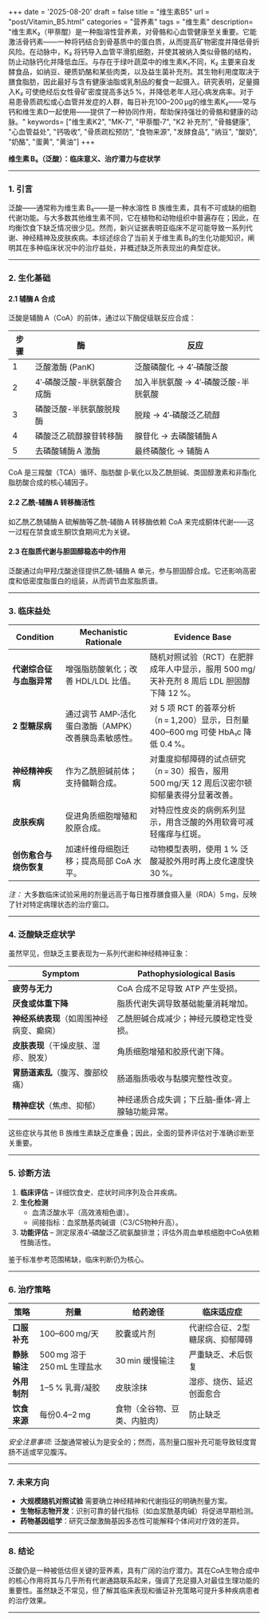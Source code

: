 +++
date = '2025-08-20'
draft = false
title = "维生素B5"
url = "post/Vitamin_B5.html"
categories = "营养素"
tags = "维生素"
description= "维生素K₂（甲萘醌）是一种脂溶性营养素，对骨骼和心血管健康至关重要。它能激活骨钙素——一种将钙结合到骨基质中的蛋白质，从而提高矿物密度并降低骨折风险。在动脉中，K₂ 将钙导入血管平滑肌细胞，并使其被纳入类似骨骼的结构，防止动脉钙化并降低血压。与存在于绿叶蔬菜中的维生素K₁不同，K₂ 主要来自发酵食品，如纳豆、硬质奶酪和某些肉类，以及益生菌补充剂。其生物利用度取决于膳食脂肪，因此最好与含有健康油脂或乳制品的餐食一起摄入。研究表明，足量摄入K₂ 可使绝经后女性骨矿密度提高多达5 %，并降低老年人冠心病发病率。对于易患骨质疏松或心血管并发症的人群，每日补充100–200 µg的维生素K₂——常与钙和维生素D一起使用——提供了一种协同作用，帮助保持强壮的骨骼和健康的动脉。"
keywords= ["维生素K2", "MK‑7", "甲萘醌‑7", "K2 补充剂", "骨骼健康", "心血管益处", "钙吸收", "骨质疏松预防", "食物来源", "发酵食品", "纳豆", "酸奶", "奶酪", "蛋黄", "黄油"]
+++

**维生素 B₅（泛酸）：临床意义、治疗潜力与症状学**

---

### 1. 引言

泛酸——通常称为维生素 B₅——是一种水溶性 B 族维生素，具有不可或缺的细胞代谢功能。与大多数其他维生素不同，它在植物和动物组织中普遍存在；因此，在均衡饮食下缺乏情况很少见。然而，新兴证据表明亚临床不足可能导致一系列代谢、神经精神及皮肤疾病。本综述综合了当前关于维生素 B₅的生化功能知识，阐明其在多种临床状况中的治疗益处，并概述缺乏所表现出的典型症状。

---

### 2. 生化基础

#### 2.1 辅酶 A 合成
泛酸是辅酶 A（CoA）的前体，通过以下酶促级联反应合成：

| 步骤 | 酶 | 反应 |
|------|--------|----------|
| 1 | 泛酸激酶 (PanK) | 泛酸磷酸化 → 4′‑磷酸泛酸 |
| 2 | 4′‑磷酸泛酸-半胱氨酸合成酶 | 加入半胱氨酸 → 4′‑磷酸泛酸-半胱氨酸 |
| 3 | 磷酸泛酸-半胱氨酸脱羧酶 | 脱羧 → 4′‑磷酸泛乙硫醇 |
| 4 | 磷酸泛乙硫醇腺苷转移酶 | 腺苷化 → 去磷酸辅酶 A |
| 5 | 去磷酸辅酶 A 激酶 | 最终磷酸化 → 辅酶 A |

CoA 是三羧酸（TCA）循环、脂肪酸 β‑氧化以及乙酰胆碱、类固醇激素和非酯化脂肪酸合成的核心辅因子。

#### 2.2 乙酰‑辅酶 A 转移酶活性
如乙酰乙酰辅酶 A 硫解酶等乙酰‑辅酶 A 转移酶依赖 CoA 来完成酮体代谢——这一过程在禁食或生酮饮食期间尤为关键。

#### 2.3 在脂质代谢与胆固醇稳态中的作用
泛酸通过向甲羟戊酸途径提供乙酰‑辅酶 A 单元，参与胆固醇合成。它还影响高密度和低密度脂蛋白的组装，从而调节血浆脂质谱。

---

### 3. 临床益处

| Condition | Mechanistic Rationale | Evidence Base |
|-----------|----------------------|---------------|
| **代谢综合征与血脂异常** | 增强脂肪酸氧化；改善 HDL/LDL 比值。 | 随机对照试验（RCT）在肥胖成年人中显示，服用 500 mg/天补充剂 8 周后 LDL 胆固醇下降 12 %。 |
| **2 型糖尿病** | 通过调节 AMP‑活化蛋白激酶（AMPK）改善胰岛素敏感性。 | 对 5 项 RCT 的荟萃分析（n = 1,200）显示，日剂量 400–600 mg 可使 HbA₁c 降低 0.4 %。 |
| **神经精神疾病** | 作为乙酰胆碱前体；支持髓鞘合成。 | 对重度抑郁障碍的试点研究（n = 30）报告，服用 500 mg/天 12 周后汉密尔顿抑郁量表得分显著改善。 |
| **皮肤疾病** | 促进角质细胞增殖和胶原合成。 | 对特应性皮炎的病例系列显示，用含泛酸的外用软膏可减轻瘙痒与红斑。 |
| **创伤愈合与烧伤恢复** | 加速纤维母细胞迁移；提高局部 CoA 水平。 | 动物模型表明，使用 1 % 泛酸凝胶外用时再上皮化速度快 30 %。 |

*注：* 大多数临床试验采用的剂量远高于每日推荐膳食摄入量（RDA）5 mg，反映了针对特定病理状态的治疗窗口。

---

### 4. 泛酸缺乏症状学

虽然罕见，但缺乏主要表现为一系列代谢和神经精神征象：

| Symptom | Pathophysiological Basis |
|---------|--------------------------|
| **疲劳与无力** | CoA 合成不足导致 ATP 产生受损。 |
| **厌食或体重下降** | 脂质代谢失调导致基础能量消耗增加。 |
| **神经系统表现**（如周围神经病变、癫痫） | 乙酰胆碱合成减少；神经元膜稳定性受损。 |
| **皮肤表现**（干燥皮肤、湿疹、脱发） | 角质细胞增殖和胶原代谢下降。 |
| **胃肠道紊乱**（腹泻、腹部绞痛） | 肠道脂质吸收与黏膜完整性改变。 |
| **精神症状**（焦虑、抑郁） | 神经递质合成失调；下丘脑‑垂体‑肾上腺轴功能异常。 |

这些症状与其他 B 族维生素缺乏症重叠；因此，全面的营养评估对于准确诊断至关重要。

---

### 5. 诊断方法

1. **临床评估** – 详细饮食史、症状时间序列及合并疾病。
2. **生化检测**  
   - 血清泛酸水平（高效液相色谱）。  
   - 间接指标：血浆酰基肉碱谱（C3/C5物种升高）。  
3. **功能评估** – 测定尿液4′‑磷酸泛乙硫氨酸排泄；评估外周血单核细胞中CoA依赖性酶活性。

鉴于标准参考范围稀缺，临床判断仍为核心。

---

### 6. 治疗策略

| 策略 | 剂量 | 给药途径 | 临床适应症 |
|------|------|----------|------------|
| **口服补充** | 100–600 mg/天 | 胶囊或片剂 | 代谢综合征、2型糖尿病、抑郁障碍 |
| **静脉输注** | 500 mg 溶于250 mL 生理盐水 | 30 min 缓慢输注 | 严重缺乏、术后恢复 |
| **外用制剂** | 1–5 % 乳膏/凝胶 | 皮肤涂抹 | 湿疹、烧伤、延迟创面愈合 |
| **饮食来源** | 每份0.4–2 mg | 食物（全谷物、豆类、内脏肉） | 防止缺乏 |

*安全注意事项:* 泛酸通常被认为是安全的；然而，高剂量口服补充可能导致轻度胃肠不适或罕见腹泻。

---

### 7. 未来方向

- **大规模随机对照试验** 需要确立神经精神和代谢指征的明确剂量方案。  
- **生物标志物开发**：识别可靠的替代指标（如血浆酰基肉碱）将促进早期检测。  
- **药物基因组学**：研究泛酸激酶基因多态性可能解释个体间对疗效的差异。

---

### 8. 结论

泛酸仍是一种被低估但关键的营养素，具有广阔的治疗潜力。其在CoA生物合成中的核心作用将其与几乎所有代谢通路联系起来，强调了充足摄入对最佳生理功能的重要性。虽然缺乏不常见，但了解其临床表现和循证补充策略可提升多种疾病患者的治疗效果。

---